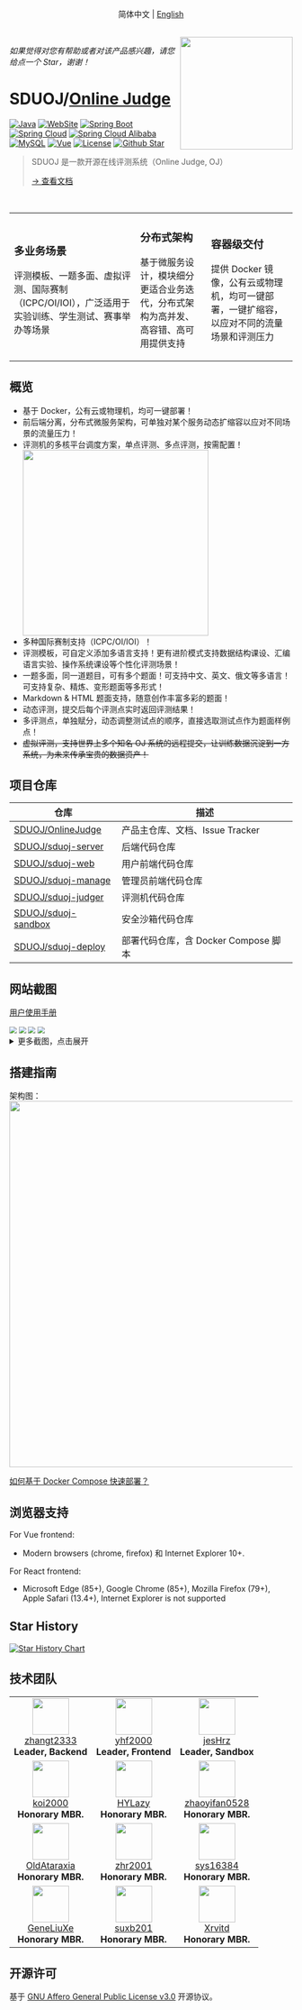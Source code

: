 <p align="center">
    简体中文
    |
    <a href="./README_EN.md">English</a>
</p>


<br>

<img align="right" src="website/static/img/sduoj-logo.svg" width=200 />

*如果觉得对您有帮助或者对该产品感兴趣，请您给点一个 Star，谢谢！*

# SDUOJ/[Online Judge](https://docs.sduoj.com)

[![Java](https://img.shields.io/badge/Java-8-informational)](http://openjdk.java.net/)
[![WebSite](https://img.shields.io/website?up_message=docs.sduoj.com&url=https%3A%2F%2Fdocs.sduoj.com%2F)](https://docs.sduoj.com/)
[![Spring Boot](https://img.shields.io/badge/Spring%20Boot-2.1.12-success)](https://spring.io/projects/spring-boot)
[![Spring Cloud](https://img.shields.io/badge/Spring%20Cloud-Greenwich.SR5-success)](https://spring.io/projects/spring-cloud)
[![Spring Cloud Alibaba](https://img.shields.io/badge/Spring%20Cloud%20Alibaba-2.1.2-success)](https://spring.io/projects/spring-cloud-alibaba)
[![MySQL](https://img.shields.io/badge/MySQL-8-blue)](https://www.mysql.com/)
[![Vue](https://img.shields.io/badge/Vue-2.6.11-success)](https://vuejs.org/)
[![License](https://img.shields.io/github/license/SDUOJ/OnlineJudge)](https://github.com/SDUOJ/OnlineJudge/blob/main/LICENSE)
[![Github Star](https://img.shields.io/github/stars/SDUOJ/OnlineJudge?style=social)](https://github.com/SDUOJ/OnlineJudge)

> SDUOJ 是一款开源在线评测系统（Online Judge, OJ）
> 
> [→ 查看文档](https://docs.sduoj.com)
> 

<br />

<table>
    <tr>
        <td>
            <h3>多业务场景</h3> 
            <p>评测模板、一题多面、虚拟评测、国际赛制（ICPC/OI/IOI），广泛适用于实验训练、学生测试、赛事举办等场景</p>
        </td>
        <td>
            <h3>分布式架构</h3> 
            <p>基于微服务设计，模块细分更适合业务迭代，分布式架构为高并发、高容错、高可用提供支持</p>
        </td>
        <td>
            <h3>容器级交付</h3> 
            <p>提供 Docker 镜像，公有云或物理机，均可一键部署，一键扩缩容，以应对不同的流量场景和评测压力</p>
        </td>
    </tr>
</table>


## 概览

* 基于 Docker，公有云或物理机，均可一键部署！
* 前后端分离，分布式微服务架构，可单独对某个服务动态扩缩容以应对不同场景的流量压力！
* 评测机的多核平台调度方案，单点评测、多点评测，按需配置！  <img src="website/static/img/home/image-20201122203804615.png" width=330 align="center"/>
* 多种国际赛制支持（ICPC/OI/IOI）！
* 评测模板，可自定义添加多语言支持！更有进阶模式支持数据结构课设、汇编语言实验、操作系统课设等个性化评测场景！
* 一题多面，同一道题目，可有多个题面！可支持中文、英文、俄文等多语言！可支持复杂、精炼、变形题面等多形式！
* Markdown & HTML 题面支持，随意创作丰富多彩的题面！
* 动态评测，提交后每个评测点实时返回评测结果！
* 多评测点，单独赋分，动态调整测试点的顺序，直接选取测试点作为题面样例点！
* ~~虚拟评测，支持世界上多个知名 OJ 系统的远程提交，让训练数据沉淀到一方系统，为未来传承宝贵的数据资产！~~

## 项目仓库

| 仓库                                                         | 描述                                 |
| ------------------------------------------------------------ | ------------------------------------ |
| [SDUOJ/OnlineJudge](https://github.com/SDUOJ/OnlineJudge)    | 产品主仓库、文档、Issue Tracker       |
| [SDUOJ/sduoj-server](https://github.com/SDUOJ/sduoj-server)  | 后端代码仓库                         |
| [SDUOJ/sduoj-web](https://github.com/SDUOJ/sduoj-web)        | 用户前端代码仓库                     |
| [SDUOJ/sduoj-manage](https://github.com/SDUOJ/sduoj-manage)  | 管理员前端代码仓库                   |
| [SDUOJ/sduoj-judger](https://github.com/SDUOJ/sduoj-judger)  | 评测机代码仓库                       |
| [SDUOJ/sduoj-sandbox](https://github.com/SDUOJ/sduoj-sandbox) | 安全沙箱代码仓库                     |
| [SDUOJ/sduoj-deploy](https://github.com/SDUOJ/sduoj-deploy)  | 部署代码仓库，含 Docker Compose 脚本 |

## 网站截图

[用户使用手册](https://docs.sduoj.com/docs/manual/user/home)

<img src="website/static/img/home/image-20201122210911513.png" style="zoom:80%;" />

<img src="website/static/img/home/image-20201122211144679.png" style="zoom:80%;" />

<img src="website/static/img/home/image-20201122211232174.png" style="zoom:80%;" />

<img src="website/static/img/home/image-20201122212148575.png" style="zoom:80%;" />

<details>
<summary>更多截图，点击展开</summary>
<br>

<img src="website/static/img/home/image-20201122210935648.png" style="zoom:80%;" />

<img src="website/static/img/home/image-20201122211308172.png" style="zoom:80%;" />


<img src="website/static/img/home/image-20201122212415897.png" style="zoom:80%;" />

<img src="website/static/img/home/image-20201122212452051.png" style="zoom:80%;" />

<img src="website/static/img/home/image-20201122212524787.png" style="zoom:80%;" />

<img src="website/static/img/home/image-20201122212606712.png" style="zoom:80%;" />

<img src="website/static/img/home/image-20201122212903607.png" style="zoom:80%;" />

<img src="website/static/img/home/image-20201122212835905.png" style="zoom:80%;" />

</details>

## 搭建指南

架构图：<img src="website/static/img/home/image-20201122204545807.png" width=650 align="center"/>

[如何基于 Docker Compose 快速部署？](https://docs.sduoj.com/docs/deployment/docker-compose)

## 浏览器支持

For Vue frontend:
-  Modern browsers (chrome, firefox) 和 Internet Explorer 10+.

For React frontend:
-  Microsoft Edge (85+), Google Chrome (85+), Mozilla Firefox (79+), Apple Safari (13.4+), Internet Explorer is not supported

## Star History

[![Star History Chart](https://api.star-history.com/svg?repos=SDUOJ/OnlineJudge&type=Date)](https://star-history.com/#SDUOJ/OnlineJudge&Date)

## 技术团队

<table>
    <tr>
        <td align="center">
            <img src="https://github.com/zhangt2333.png?s=64" width="65px;"/>
            <br />
            <a href="https://github.com/zhangt2333" target="_blank">zhangt2333</a>
            <br />
            <strong> Leader, Backend </strong>
        </td>
        <td align="center">
            <img src="https://github.com/yhf2000.png?s=64" width="65px;"/>
            <br />
            <a href="https://github.com/yhf2000" target="_blank">yhf2000</a>
            <br />
            <strong> Leader, Frontend </strong>
        </td>
        <td align="center">
            <img src="https://github.com/jesHrz.png?s=64" width="65px;"/>
            <br />
            <a href="https://github.com/jesHrz" target="_blank">jesHrz</a>
            <br />
            <strong> Leader, Sandbox </strong>
        </td>
    </tr>
    <tr>
        <td align="center">
            <img src="https://github.com/koi2000.png?s=64" width="65px;"/>
            <br />
            <a href="https://github.com/koi2000" target="_blank">koi2000</a>
            <br />
            <strong> Honorary MBR. </strong>
        </td>
        <td align="center">
            <img src="https://github.com/HYLazy.png?s=64" width="65px;"/>
            <br />
            <a href="https://github.com/HYLazy" target="_blank">HYLazy</a>
            <br />
            <strong> Honorary MBR. </strong>
        </td>
        <td align="center">
            <img src="https://github.com/zhaoyifan0528.png?s=64" width="65px;"/>
            <br />
            <a href="https://github.com/zhaoyifan0528" target="_blank">zhaoyifan0528</a>
            <br />
            <strong> Honorary MBR. </strong>
        </td>
    </tr>
    <tr>
        <td align="center">
            <img src="https://github.com/OldAtaraxia.png?s=64" width="65px;"/>
            <br />
            <a href="https://github.com/OldAtaraxia" target="_blank">OldAtaraxia</a>
            <br />
            <strong> Honorary MBR. </strong>
        </td>
        <td align="center">
            <img src="https://github.com/zhr2001.png?s=64" width="65px;"/>
            <br />
            <a href="https://github.com/zhr2001" target="_blank">zhr2001</a>
            <br />
            <strong> Honorary MBR. </strong>
        </td>
        <td align="center">
            <img src="https://github.com/sys16384.png?s=64" width="65px;"/>
            <br />
            <a href="https://github.com/sys16384" target="_blank">sys16384</a>
            <br />
            <strong> Honorary MBR. </strong>
        </td>
    </tr>
    <tr>
        <td align="center">
            <img src="https://github.com/GeneLiuXe.png?s=64" width="65px;"/>
            <br />
            <a href="https://github.com/GeneLiuXe" target="_blank">GeneLiuXe</a>
            <br />
            <strong> Honorary MBR. </strong>
        </td>
        <td align="center">
            <img src="https://github.com/suxb201.png?s=64" width="65px;"/>
            <br />
            <a href="https://github.com/suxb201" target="_blank">suxb201</a>
            <br />
            <strong> Honorary MBR. </strong>
        </td>
        <td align="center">
            <img src="https://github.com/Xrvitd.png?s=64" width="65px;"/>
            <br />
            <a href="https://github.com/Xrvitd" target="_blank">Xrvitd</a>
            <br />
            <strong> Honorary MBR. </strong>
        </td>
    </tr>
</table>



## 开源许可

基于 [GNU Affero General Public License v3.0](https://www.gnu.org/licenses/agpl-3.0.en.html) 开源协议。

